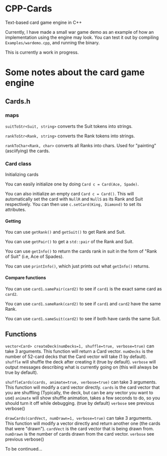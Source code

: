 # CPP-Cards
Text-based card game engine in C++

Currently, I have made a small war game demo as an example of how an implementation using the engine may look. You can test it out by compiling ``Examples/wardemo.cpp``, and running the binary.

This is currently a work in progress.

# Some notes about the card game engine

## Cards.h

### maps
``suitToStr<Suit, string>`` converts the Suit tokens into strings.

``rankToStr<Rank, string>`` converts the Rank tokens into strings.

``rankToChar<Rank, char>`` converts all Ranks into chars. Used for "painting" (asciifying) the cards.


### Card class
Initializing cards

You can easily initialize one by doing ``Card c = Card(Ace, Spade)``.

You can also initialize an empty card ``Card c = Card()``. This will automatically set the card with ``NullR`` and ``NullS`` as its Rank and Suit respectively. You can then use ``c.setCard(King, Diamond)`` to set its attributes.


#### Getting 

You can use ``getRank()`` and ``getSuit()`` to get Rank and Suit.

You can use ``getPair()`` to get a ``std::pair`` of the Rank and Suit.

You can use ``getInfo()`` to return the cards rank in suit in the form of "Rank of Suit" (i.e, Ace of Spades).

You can use ``printInfo()``, which just prints out what ``getInfo()`` returns.


#### Compare functions

You can use ``card1.samePair(card2)`` to see if ``card1`` is the exact same card as ``card2``.

You can use ``card1.sameRank(card2)`` to see if ``card1`` and ``card2`` have the same Rank.

You can use ``card1.sameSuit(card2)`` to see if both have cards the same Suit.



## Functions

``vector<Card> createDeck(numDecks=1, shuffle=true, verbose=true)`` can take 3 arguments. 
This function will return a Card vector.
``numDecks`` is the number of 52-card decks that the Card vector will take (1 by default). 
``shuffle`` will shuffle the deck after creating it (true by default).
``verbose`` will output messages describing what is currently going on (this will always be true by default).


``shuffleCards(cards, animate=true, verbose=true)`` can take 3 arguments. This function will modify a card vector directly.
``cards`` is the card vector that you are shuffling (Typically, the deck, but can be any vector you want to use)
``animate`` will show shuffle animation, takes a few seconds to do, so you should turn it off while debugging. (true by default)
``verbose`` see previous verbose()



``drawCards(cardVect, numDrawn=1, verbose=true)`` can take 3 arguments. This function will modify a vector directly and return another one (the cards that were "drawn").
``cardVect`` is the card vector that is being drawn from.
``numDrawn`` is the number of cards drawn from the card vector.
``verbose`` see previous verbose()

To be continued...